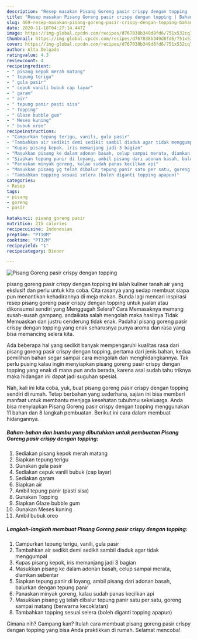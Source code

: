 ```yaml
---
description: "Resep masakan Pisang Goreng pasir crispy dengan topping | Bahan Membuat Pisang Goreng pasir crispy dengan topping Yang Lezat Sekali"
title: "Resep masakan Pisang Goreng pasir crispy dengan topping | Bahan Membuat Pisang Goreng pasir crispy dengan topping Yang Lezat Sekali"
slug: 469-resep-masakan-pisang-goreng-pasir-crispy-dengan-topping-bahan-membuat-pisang-goreng-pasir-crispy-dengan-topping-yang-lezat-sekali
date: 2020-11-18T04:27:14.447Z
image: https://img-global.cpcdn.com/recipes/d767038b349d8fd6/751x532cq70/pisang-goreng-pasir-crispy-dengan-topping-foto-resep-utama.jpg
thumbnail: https://img-global.cpcdn.com/recipes/d767038b349d8fd6/751x532cq70/pisang-goreng-pasir-crispy-dengan-topping-foto-resep-utama.jpg
cover: https://img-global.cpcdn.com/recipes/d767038b349d8fd6/751x532cq70/pisang-goreng-pasir-crispy-dengan-topping-foto-resep-utama.jpg
author: Alta Delgado
ratingvalue: 4.3
reviewcount: 4
recipeingredient:
- " pisang kepok merah matang"
- " tepung terigu"
- " gula pasir"
- " cepuk vanili bubuk cap layar"
- " garam"
- " air"
- " tepung panir pasti sisa"
- " Topping"
- " Glaze bubble gum"
- " Meses kuning"
- " bubuk oreo"
recipeinstructions:
- "Campurkan tepung terigu, vanili, gula pasir"
- "Tambahkan air sedikit demi sedikit sambil diaduk agar tidak menggumpal"
- "Kupas pisang kepok, iris memanjang jadi 3 bagian"
- "Masukkan pisang ke dalam adonan basah, celup sampai merata, diamkan sebentar"
- "Siapkan tepung panir di loyang, ambil pisang dari adonan basah, balurkan dengan tepung panir"
- "Panaskan minyak goreng, kalau sudah panas kecilkan api"
- "Masukkan pisang yg telah dibalur tepung panir satu per satu, goreng sampai matang (berwarna kecoklatan)"
- "Tambahkan topping sesuai selera (boleh diganti topping apapun)"
categories:
- Resep
tags:
- pisang
- goreng
- pasir

katakunci: pisang goreng pasir 
nutrition: 215 calories
recipecuisine: Indonesian
preptime: "PT10M"
cooktime: "PT32M"
recipeyield: "1"
recipecategory: Dinner

---
```



![Pisang Goreng pasir crispy dengan topping](https://img-global.cpcdn.com/recipes/d767038b349d8fd6/751x532cq70/pisang-goreng-pasir-crispy-dengan-topping-foto-resep-utama.jpg)


pisang goreng pasir crispy dengan topping ini ialah kuliner tanah air yang ekslusif dan perlu untuk kita coba. Cita rasanya yang sedap membuat siapa pun menantikan kehadirannya di meja makan.
Bunda lagi mencari inspirasi resep pisang goreng pasir crispy dengan topping untuk jualan atau dikonsumsi sendiri yang Menggugah Selera? Cara Memasaknya memang susah-susah gampang. andaikata salah mengolah maka hasilnya Tidak Memuaskan dan justru cenderung tidak enak. Padahal pisang goreng pasir crispy dengan topping yang enak seharusnya punya aroma dan rasa yang bisa memancing selera kita.



Ada beberapa hal yang sedikit banyak mempengaruhi kualitas rasa dari pisang goreng pasir crispy dengan topping, pertama dari jenis bahan, kedua pemilihan bahan segar sampai cara mengolah dan menghidangkannya. Tak perlu pusing kalau ingin menyiapkan pisang goreng pasir crispy dengan topping yang enak di mana pun anda berada, karena asal sudah tahu triknya maka hidangan ini dapat jadi suguhan spesial.


Nah, kali ini kita coba, yuk, buat pisang goreng pasir crispy dengan topping sendiri di rumah. Tetap berbahan yang sederhana, sajian ini bisa memberi manfaat untuk membantu menjaga kesehatan tubuhmu sekeluarga. Anda bisa menyiapkan Pisang Goreng pasir crispy dengan topping menggunakan 11 bahan dan 8 langkah pembuatan. Berikut ini cara dalam membuat hidangannya.

<!--inarticleads1-->

##### Bahan-bahan dan bumbu yang dibutuhkan untuk pembuatan Pisang Goreng pasir crispy dengan topping:

1. Sediakan  pisang kepok merah matang
1. Siapkan  tepung terigu
1. Gunakan  gula pasir
1. Sediakan  cepuk vanili bubuk (cap layar)
1. Sediakan  garam
1. Siapkan  air
1. Ambil  tepung panir (pasti sisa)
1. Gunakan  Topping
1. Siapkan  Glaze bubble gum
1. Gunakan  Meses kuning
1. Ambil  bubuk oreo




<!--inarticleads2-->

##### Langkah-langkah membuat Pisang Goreng pasir crispy dengan topping:

1. Campurkan tepung terigu, vanili, gula pasir
1. Tambahkan air sedikit demi sedikit sambil diaduk agar tidak menggumpal
1. Kupas pisang kepok, iris memanjang jadi 3 bagian
1. Masukkan pisang ke dalam adonan basah, celup sampai merata, diamkan sebentar
1. Siapkan tepung panir di loyang, ambil pisang dari adonan basah, balurkan dengan tepung panir
1. Panaskan minyak goreng, kalau sudah panas kecilkan api
1. Masukkan pisang yg telah dibalur tepung panir satu per satu, goreng sampai matang (berwarna kecoklatan)
1. Tambahkan topping sesuai selera (boleh diganti topping apapun)




Gimana nih? Gampang kan? Itulah cara membuat pisang goreng pasir crispy dengan topping yang bisa Anda praktikkan di rumah. Selamat mencoba!
